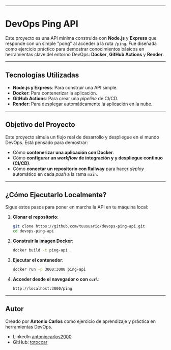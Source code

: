 -----

# DevOps Ping API

Este proyecto es una API mínima construida con **Node.js** y **Express** que responde con un simple "pong" al acceder a la ruta `/ping`. Fue diseñada como ejercicio práctico para demostrar conocimientos básicos en herramientas clave del entorno DevOps: **Docker**, **GitHub Actions** y **Render**.

-----

## Tecnologías Utilizadas

  * **Node.js y Express**: Para construir una API simple.
  * **Docker**: Para contenerizar la aplicación.
  * **GitHub Actions**: Para crear una *pipeline* de CI/CD.
  * **Render**: Para desplegar automáticamente la aplicación en la nube.

-----

## Objetivo del Proyecto

Este proyecto simula un flujo real de desarrollo y despliegue en el mundo DevOps. Está pensado para demostrar:

  * Cómo **contenerizar una aplicación con Docker**.
  * Cómo **configurar un *workflow* de integración y y despliegue continuo (CI/CD)**.
  * Cómo **conectar un repositorio con Railway** para hacer *deploy* automático en cada *push* a la rama `main`.

-----

## ¿Cómo Ejecutarlo Localmente?

Sigue estos pasos para poner en marcha la API en tu máquina local:

1.  **Clonar el repositorio**:

    ```bash
    git clone https://github.com/tuusuario/devops-ping-api.git
    cd devops-ping-api
    ```

2.  **Construir la imagen Docker**:

    ```bash
    docker build -t ping-api .
    ```

3.  **Ejecutar el contenedor**:

    ```bash
    docker run -p 3000:3000 ping-api
    ```

4.  **Acceder desde el navegador o con `curl`**:

    ```
    http://localhost:3000/ping
    ```

-----

## Autor

Creado por **Antonio Carlos** como ejercicio de aprendizaje y práctica en herramientas DevOps.

  * LinkedIn [antoniocarlos2000](https://www.linkedin.com/in/antoniocarlos2000/)
  * GitHub: [totoccar](https://github.com/totoccar)
